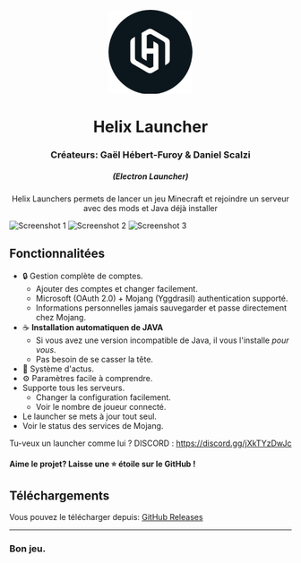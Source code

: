 <p align="center"><img src="./app/assets/images/SealCircle.png" width="150px" height="150px" alt="aventium softworks"></p>

<h1 align="center">Helix Launcher</h1>
<h3 align="center">Créateurs: Gaël Hébert-Furoy & Daniel Scalzi</h3>

<em><h5 align="center">(Electron Launcher)</h5></em>

<p align="center">Helix Launchers permets de lancer un jeu Minecraft et rejoindre un serveur avec des mods et Java déjà installer</p>

![Screenshot 1](https://assets.vaxy-network.net/Login.png)
![Screenshot 2](https://assets.vaxy-network.net/Lobby.png)
![Screenshot 3](https://assets.vaxy-network.net/Paramètres.png)

## Fonctionnalitées

* 🔒 Gestion complète de comptes.
  * Ajouter des comptes et changer facilement.
  * Microsoft (OAuth 2.0) + Mojang (Yggdrasil) authentication supporté.
  * Informations personnelles jamais sauvegarder et passe directement chez Mojang.
* ☕ **Installation automatiquen de JAVA**
  * Si vous avez une version incompatible de Java, il vous l'installe *pour vous*.
  * Pas besoin de se casser la tête.
* 📰 Système d'actus.
* ⚙️ Paramètres facile à comprendre.
* Supporte tous les serveurs.
  * Changer la configuration facilement.
  * Voir le nombre de joueur connecté.
* Le launcher se mets à jour tout seul.
*  Voir le status des services de Mojang.

Tu-veux un launcher comme lui ?
DISCORD : https://discord.gg/jXkTYzDwJc

#### Aime le projet? Laisse une ⭐ étoile sur le GitHub !

## Téléchargements

Vous pouvez le télécharger depuis: [GitHub Releases](https://github.com/Vaxs02/Helix-Launcher/releases)

---

### Bon jeu.
